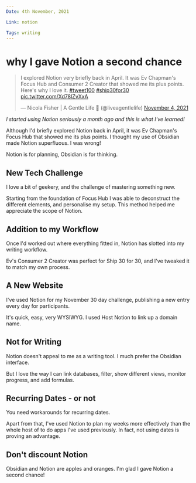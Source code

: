 ```yaml
---
Date: 4th November, 2021

Link: notion

Tags: writing
---
```


# why I gave Notion a second chance

<blockquote class="twitter-tweet"><p lang="en" dir="ltr">I explored Notion very briefly back in April. It was Ev Chapman&#39;s Focus Hub and Consumer 2 Creator that showed me its plus points. Here&#39;s why I love it. <a href="https://twitter.com/hashtag/tweet100?src=hash&amp;ref_src=twsrc%5Etfw">#tweet100</a> <a href="https://twitter.com/hashtag/ship30for30?src=hash&amp;ref_src=twsrc%5Etfw">#ship30for30</a> <a href="https://t.co/Xd78IZvXxA">pic.twitter.com/Xd78IZvXxA</a></p>&mdash; Nicola Fisher | A Gentle Life 🚢 (@liveagentlelife) <a href="https://twitter.com/liveagentlelife/status/1456381031016189958?ref_src=twsrc%5Etfw">November 4, 2021</a></blockquote> <script async src="https://platform.twitter.com/widgets.js" charset="utf-8"></script>

_I started using Notion seriously a month ago and this is what I've learned!_

Although I'd briefly explored Notion back in April, it was Ev Chapman's Focus Hub that showed me its plus points. I thought my use of Obsidian made Notion superfluous. I was wrong!

Notion is for planning, Obsidian is for thinking.

## New Tech Challenge

I love a bit of geekery, and the challenge of mastering something new.

Starting from the foundation of Focus Hub I was able to deconstruct the different elements, and personalise my setup. This method helped me appreciate the scope of Notion.

## Addition to my Workflow

Once I'd worked out where everything fitted in, Notion has slotted into my writing workflow.

Ev's Consumer 2 Creator was perfect for Ship 30 for 30, and I've tweaked it to match my own process.

## A New Website

I've used Notion for my November 30 day challenge, publishing a new entry every day for participants.

It's quick, easy, very WYSIWYG. I used Host Notion to link up a domain name.

## Not for Writing 

Notion doesn't appeal to me as a writing tool. I much prefer the Obsidian interface.

But I love the way I can link databases, filter, show different views, monitor progress, and add formulas.

## Recurring Dates - or not

You need workarounds for recurring dates.

Apart from that, I've used Notion to plan my weeks more effectively than the whole host of to do apps I've used previously. In fact, not using dates is proving an advantage.

## Don't discount Notion

Obsidian and Notion are apples and oranges. I'm glad I gave Notion a second chance!